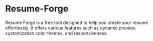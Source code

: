 # Resume-Forge
 Resume Forge is a free tool designed to help you create your resume effortlessly. It offers various features such as dynamic preview, customization color themes, and responsiveness.
